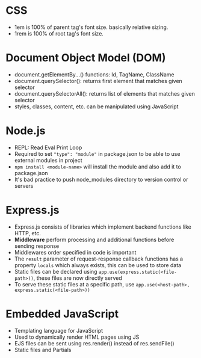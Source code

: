 # CSS
- 1em is 100% of parent tag's font size. basically relative sizing.
- 1rem is 100% of root tag's font size.

# Document Object Model (DOM)
- document.getElementBy...() functions: Id, TagName, ClassName
- document.querySelector(): returns first element that matches given selector
- document.querySelectorAll(): returns list of elements that matches given selector
- styles, classes, content, etc. can be manipulated using JavaScript

# Node.js
- REPL: Read Eval Print Loop
- Required to set `"type": "module"` in package.json to be able to use external modules in project
- `npm install <module-name>` will install the module and also add it to package.json
- It's bad practice to push node_modules directory to version control or servers

# Express.js
- Express.js consists of libraries which implement backend functions like HTTP, etc.
- **Middleware** perform processing and additional functions before sending response
- Middlewares order specified in code is important
- The `result` parameter of request-response callback functions has a property `locals` which always exists, this can be used to store data
- Static files can be declared using `app.use(express.static(<file-path>))`, these files are now directly served
- To serve these static files at a specific path, use `app.use(<host-path>, express.static(<file-path>))`

# Embedded JavaScript
- Templating language for JavaScript
- Used to dynamically render HTML pages using JS
- EJS files can be sent using res.render() instead of res.sendFile()
- Static files and Partials